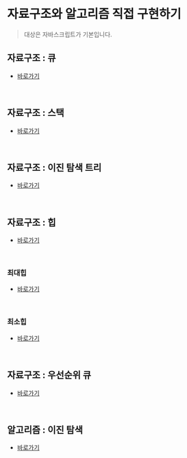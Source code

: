 # 자료구조와 알고리즘 직접 구현하기
> 대상은 자바스크립트가 기본입니다.

## 자료구조 : 큐
- [바로가기](https://github.com/InSeong-So/IT-Note/blob/master/chapter07-%EC%9E%90%EB%A3%8C%EA%B5%AC%EC%A1%B0%EC%99%80_%EC%95%8C%EA%B3%A0%EB%A6%AC%EC%A6%98/implement/Queue/index.js)

<br>

## 자료구조 : 스택
- [바로가기](https://github.com/InSeong-So/IT-Note/blob/master/chapter07-%EC%9E%90%EB%A3%8C%EA%B5%AC%EC%A1%B0%EC%99%80_%EC%95%8C%EA%B3%A0%EB%A6%AC%EC%A6%98/implement/Stack/index.js)

<br>

## 자료구조 : 이진 탐색 트리
- [바로가기](https://github.com/InSeong-So/IT-Note/tree/master/chapter07-%EC%9E%90%EB%A3%8C%EA%B5%AC%EC%A1%B0%EC%99%80_%EC%95%8C%EA%B3%A0%EB%A6%AC%EC%A6%98/implement/BinarySearchTree)

<br>

## 자료구조 : 힙
- [바로가기](https://github.com/InSeong-So/IT-Note/blob/master/chapter07-%EC%9E%90%EB%A3%8C%EA%B5%AC%EC%A1%B0%EC%99%80_%EC%95%8C%EA%B3%A0%EB%A6%AC%EC%A6%98/implement/Heap/index.js)

<br>

### 최대힙
- [바로가기](https://github.com/InSeong-So/IT-Note/blob/master/chapter07-%EC%9E%90%EB%A3%8C%EA%B5%AC%EC%A1%B0%EC%99%80_%EC%95%8C%EA%B3%A0%EB%A6%AC%EC%A6%98/implement/Heap/MaxHeap.js)

<br>

### 최소힙
- [바로가기](https://github.com/InSeong-So/IT-Note/blob/master/chapter07-%EC%9E%90%EB%A3%8C%EA%B5%AC%EC%A1%B0%EC%99%80_%EC%95%8C%EA%B3%A0%EB%A6%AC%EC%A6%98/implement/Heap/MinHaep.js)

<br>

## 자료구조 : 우선순위 큐
- [바로가기](https://github.com/InSeong-So/IT-Note/blob/master/chapter07-%EC%9E%90%EB%A3%8C%EA%B5%AC%EC%A1%B0%EC%99%80_%EC%95%8C%EA%B3%A0%EB%A6%AC%EC%A6%98/implement/PriorityQueue/index.js)

<br>

## 알고리즘 : 이진 탐색
- [바로가기](https://github.com/InSeong-So/IT-Note/blob/master/chapter07-%EC%9E%90%EB%A3%8C%EA%B5%AC%EC%A1%B0%EC%99%80_%EC%95%8C%EA%B3%A0%EB%A6%AC%EC%A6%98/implement/BinarySearch/index.js)

<br>